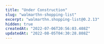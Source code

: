 ```yaml
---
title: "Under Construction"
slug: "walmarthn-shopping-list"
excerpt: "walmarthn.shopping-list@0.2.13"
hidden: true
createdAt: "2022-07-06T20:56:03.408Z"
updatedAt: "2022-08-05T04:30:28.808Z"
---
```

